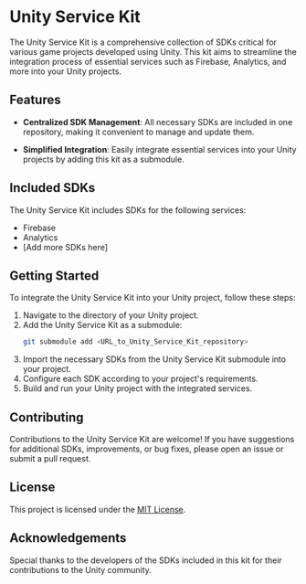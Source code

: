 # Unity Service Kit

The Unity Service Kit is a comprehensive collection of SDKs critical for various game projects developed using Unity. This kit aims to streamline the integration process of essential services such as Firebase, Analytics, and more into your Unity projects.

## Features

- **Centralized SDK Management**: All necessary SDKs are included in one repository, making it convenient to manage and update them.
  
- **Simplified Integration**: Easily integrate essential services into your Unity projects by adding this kit as a submodule.

## Included SDKs

The Unity Service Kit includes SDKs for the following services:

- Firebase
- Analytics
- [Add more SDKs here]

## Getting Started

To integrate the Unity Service Kit into your Unity project, follow these steps:

1. Navigate to the directory of your Unity project.
2. Add the Unity Service Kit as a submodule:
    ```bash
    git submodule add <URL_to_Unity_Service_Kit_repository>
    ```
3. Import the necessary SDKs from the Unity Service Kit submodule into your project.
4. Configure each SDK according to your project's requirements.
5. Build and run your Unity project with the integrated services.

## Contributing

Contributions to the Unity Service Kit are welcome! If you have suggestions for additional SDKs, improvements, or bug fixes, please open an issue or submit a pull request.

## License

This project is licensed under the [MIT License](LICENSE).

## Acknowledgements

Special thanks to the developers of the SDKs included in this kit for their contributions to the Unity community.
